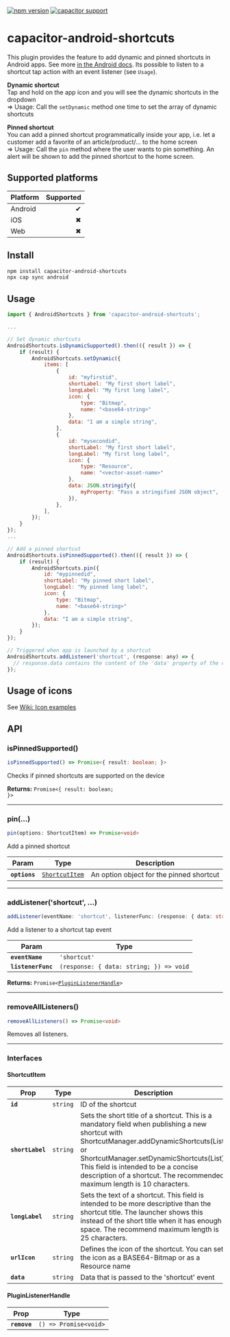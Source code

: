 [![npm version](https://badge.fury.io/js/capacitor-android-shortcuts.svg)](https://badge.fury.io/js/capacitor-android-shortcuts)
[![capacitor support](https://img.shields.io/badge/capacitor%20support-v6-brightgreen?logo=capacitor)](https://capacitorjs.com/)

# capacitor-android-shortcuts

This plugin provides the feature to add dynamic and pinned shortcuts in Android apps. See more [in the Android docs](https://developer.android.com/guide/topics/ui/shortcuts). Its possible to listen to a shortcut tap action with an event listener (see `Usage`).

**Dynamic shortcut**<br/>
Tap and hold on the app icon and you will see the dynamic shortcuts in the dropdown<br/>
=> Usage: Call the `setDynamic` method one time to set the array of dynamic shortcuts

**Pinned shortcut**<br/>
You can add a pinned shortcut programmatically inside your app, i.e. let a customer add a favorite of an article/product/... to the home screen<br/>
=> Usage: Call the `pin` method where the user wants to pin something. An alert will be shown to add the pinned shortcut to the home screen.

## Supported platforms

| Platform | Supported |
| -------- | --------: |
| Android  |         ✔ |
| iOS      |         ✖ |
| Web      |         ✖ |

## Install

```bash
npm install capacitor-android-shortcuts
npx cap sync android
```

## Usage

```javascript
import { AndroidShortcuts } from 'capacitor-android-shortcuts';

...

// Set dynamic shortcuts
AndroidShortcuts.isDynamicSupported().then(({ result }) => {
    if (result) {
        AndroidShortcuts.setDynamic({
            items: [
                {
                    id: "myfirstid",
                    shortLabel: "My first short label",
                    longLabel: "My first long label",
                    icon: {
                        type: "Bitmap",
                        name: "<base64-string>"
                    },
                    data: "I am a simple string",
                },
                {
                    id: "mysecondid",
                    shortLabel: "My first short label",
                    longLabel: "My first long label",
                    icon: {
                        type: "Resource",
                        name: "<vector-asset-name>"
                    },
                    data: JSON.stringify({
                        myProperty: "Pass a stringified JSON object",
                    }),
                },
            ],
        });
    }
});
...

// Add a pinned shortcut
AndroidShortcuts.isPinnedSupported().then(({ result }) => {
    if (result) {
        AndroidShortcuts.pin({
            id: "mypinnedid",
            shortLabel: "My pinned short label",
            longLabel: "My pinned long label",
            icon: {
                type: "Bitmap",
                name: "<base64-string>"
            },
            data: "I am a simple string",
        });
    }
});

// Triggered when app is launched by a shortcut
AndroidShortcuts.addListener('shortcut', (response: any) => {
  // response.data contains the content of the 'data' property of the created shortcut
});
```

## Usage of icons

See [Wiki: Icon examples](https://github.com/NePheus/capacitor-android-shortcuts/wiki/Icon-examples)

## API

<docgen-index>

<docgen-api>
<!--Update the source file JSDoc comments and rerun docgen to update the docs below-->

### isPinnedSupported()

```typescript
isPinnedSupported() => Promise<{ result: boolean; }>
```

Checks if pinned shortcuts are supported on the device

**Returns:** <code>Promise&lt;{ result: boolean; }&gt;</code>

--------------------


### pin(...)

```typescript
pin(options: ShortcutItem) => Promise<void>
```

Add a pinned shortcut

| Param         | Type                                                  | Description                              |
| ------------- | ----------------------------------------------------- | ---------------------------------------- |
| **`options`** | <code><a href="#shortcutitem">ShortcutItem</a></code> | An option object for the pinned shortcut |

--------------------


### addListener('shortcut', ...)

```typescript
addListener(eventName: 'shortcut', listenerFunc: (response: { data: string; }) => void) => Promise<PluginListenerHandle>
```

Add a listener to a shortcut tap event

| Param              | Type                                                  |
| ------------------ | ----------------------------------------------------- |
| **`eventName`**    | <code>'shortcut'</code>                               |
| **`listenerFunc`** | <code>(response: { data: string; }) =&gt; void</code> |

**Returns:** <code>Promise&lt;<a href="#pluginlistenerhandle">PluginListenerHandle</a>&gt;</code>

--------------------


### removeAllListeners()

```typescript
removeAllListeners() => Promise<void>
```

Removes all listeners.

--------------------


### Interfaces


#### ShortcutItem

| Prop             | Type                | Description                                                                                                                                                                                                                                                                                                  |
| ---------------- | ------------------- | ------------------------------------------------------------------------------------------------------------------------------------------------------------------------------------------------------------------------------------------------------------------------------------------------------------ |
| **`id`**         | <code>string</code> | ID of the shortcut                                                                                                                                                                                                                                                                                           |
| **`shortLabel`** | <code>string</code> | Sets the short title of a shortcut. This is a mandatory field when publishing a new shortcut with ShortcutManager.addDynamicShortcuts(List) or ShortcutManager.setDynamicShortcuts(List). This field is intended to be a concise description of a shortcut. The recommended maximum length is 10 characters. |
| **`longLabel`**  | <code>string</code> | Sets the text of a shortcut. This field is intended to be more descriptive than the shortcut title. The launcher shows this instead of the short title when it has enough space. The recommend maximum length is 25 characters.                                                                              |
| **`urlIcon`**    | <code>string</code> | Defines the icon of the shortcut. You can set the icon as a BASE64-Bitmap or as a Resource name                                                                                                                                                                                                              |
| **`data`**       | <code>string</code> | Data that is passed to the 'shortcut' event                                                                                                                                                                                                                                                                  |


#### PluginListenerHandle

| Prop         | Type                                      |
| ------------ | ----------------------------------------- |
| **`remove`** | <code>() =&gt; Promise&lt;void&gt;</code> |

</docgen-api>
